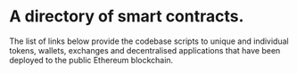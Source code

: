 # A directory of smart contracts. 

The list of links below provide the codebase scripts to unique and individual tokens, wallets, exchanges and decentralised applications that have been deployed to the public Ethereum
blockchain. 
